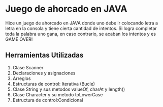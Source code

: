 # Juego de ahorcado en JAVA

Hice un juego de ahorcado en JAVA donde uno debe ir colocando letra a letra en la consola y tiene cierta cantidad de intentos. Si logra completar toda la palabra uno gana, en caso contrario, se acaban los intentos y es GAME OVER!

## Herramientas Utilizadas

1. Clase Scanner 
2. Declaraciones y asignaciones 
3. Arreglos 
4. Estructuras de control: Iterativa (Bucle) 
5. Clase String y sus metodos valueOf, charAt y length()
6. Clase Character y su metodo toLowerCase
7. Estructura de control:Condicional